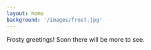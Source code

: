 ```yaml
---
layout: home
background: '/images/frost.jpg'
---
```

Frosty greetings! Soon there will be more to see.
